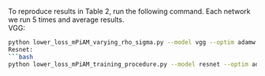 To reproduce results in Table 2, run the following command. Each network we run 5 times and average results.  
VGG:
```bash
python lower_loss_mPiAM_varying_rho_sigma.py --model vgg --optim adamw --eps 1e-8 --sigma_lr 6.5 --rho_lr 5e4 --beta1 0.9 --beta2 0.999 --momentum 0.9 --batchsize 128  --total_epoch 205 --decay_epoch 10  --lr-gamma 0.9 --baseline_acc 0.9103 --beta_rmsprop 0.999 --weight_decay 2.5e-4
Resnet:
```bash
python lower_loss_mPiAM_training_procedure.py --model resnet --optim adamw --eps 1e-8 --sigma_lr 0.1 --rho_lr 5e3 --beta1 0.9 --beta2 0.999 --momentum 0.9 --batchsize 128  --total_epoch 205 --decay_epoch 3 --lr-gamma 0.85 --weight_decay 5e-5 --baseline_acc 95.00 --beta_rmsprop 0.999
